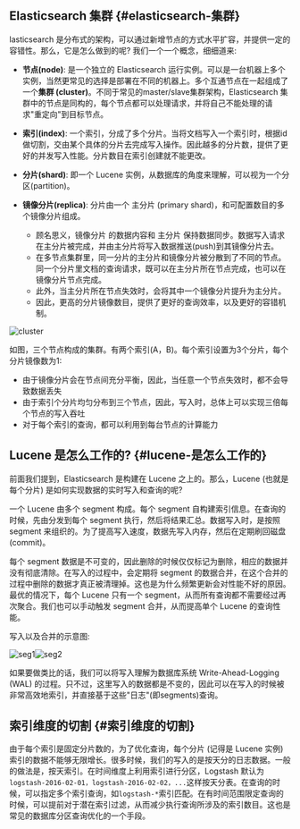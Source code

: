 ## Elasticsearch 集群 {#elasticsearch-集群}

lasticsearch 是分布式的架构，可以通过新增节点的方式水平扩容，并提供一定的容错性。那么，它是怎么做到的呢? 我们一个一个概念，细细道来:

* **节点\(node\)**: 是一个独立的 Elasticsearch 运行实例。可以是一台机器上多个实例，当然更常见的选择是部署在不同的机器上。多个互通节点在一起组成了一个**集群 \(cluster\)**。不同于常见的master/slave集群架构，Elasticsearch 集群中的节点是同构的，每个节点都可以处理请求，并将自己不能处理的请求"重定向"到目标节点。

* **索引\(index\)**: 一个索引，分成了多个分片。当将文档写入一个索引时，根据id做切割，交由某个具体的分片去完成写入操作。因此越多的分片数，提供了更好的并发写入性能。分片数目在索引创建就不能更改。

* **分片\(shard\)**: 即一个 Lucene 实例，从数据库的角度来理解，可以视为一个分区\(partition\)。

* **镜像分片\(replica\)**: 分片由一个 主分片 \(primary shard\)，和可配置数目的多个镜像分片组成。

  * 顾名思义，镜像分片 的数据内容和 主分片 保持数据同步。数据写入请求在主分片被完成，并由主分片将写入数据推送\(push\)到其镜像分片去。
  * 在多节点集群里，同一分片的主分片和镜像分片被分散到了不同的节点。同一个分片里文档的查询请求，既可以在主分片所在节点完成，也可以在镜像分片节点完成。
  * 此外，当主分片所在节点失效时，会将其中一个镜像分片提升为主分片。
  * 因此，更高的分片镜像数目，提供了更好的查询效率，以及更好的容错机制。

![](https://cloud.githubusercontent.com/assets/839287/13384489/f2344cdc-ded0-11e5-8fe0-93c8f634464e.png "cluster")

如图，三个节点构成的集群。有两个索引\(A，B\)。每个索引设置为3个分片，每个分片镜像数为1:

* 由于镜像分片会在节点间充分平衡，因此，当任意一个节点失效时，都不会导致数据丢失
* 由于索引个分片均匀分布到三个节点，因此，写入时，总体上可以实现三倍每个节点的写入吞吐
* 对于每个索引的查询，都可以利用到每台节点的计算能力

## Lucene 是怎么工作的? {#lucene-是怎么工作的}

前面我们提到，Elasticsearch 是构建在 Lucene 之上的。那么，Lucene \(也就是每个分片\) 是如何实现数据的实时写入和查询的呢?

一个 Lucene 由多个 segment 构成。每个 segment 自构建索引信息。在查询的时候，先由分发到每个 segment 执行，然后将结果汇总。数据写入时，是按照 segment 来组织的。为了提高写入速度，数据先写入内存，然后在定期刷回磁盘\(commit\)。

每个 segment 数据是不可变的，因此删除的时候仅仅标记为删除，相应的数据并没有彻底清除。在写入的过程中，会定期将 segment 的数据合并，在这个合并的过程中删除的数据才真正被清理掉。这也是为什么频繁更新会对性能不好的原因。最优的情况下，每个 Lucene 只有一个 segment，从而所有查询都不需要经过再次聚合。我们也可以手动触发 segment 合并，从而提高单个 Lucene 的查询性能。

写入以及合并的示意图:

![](https://cloud.githubusercontent.com/assets/839287/13384491/f239c6b2-ded0-11e5-8f12-f51a46efb0ea.png "seg1")![](https://cloud.githubusercontent.com/assets/839287/13384492/f253488a-ded0-11e5-8865-a2be651a9ac0.png "seg2")

如果要做类比的话，我们可以将写入理解为数据库系统 Write-Ahead-Logging \(WAL\) 的过程。只不过，这里写入的数据都是不变的，因此可以在写入的时候被非常高效地索引，并直接基于这些"日志"\(即segments\)查询。

## 索引维度的切割 {#索引维度的切割}

由于每个索引是固定分片数的，为了优化查询，每个分片 \(记得是 Lucene 实例\) 索引的数据不能够无限增长。很多时候，我们的写入的是按天分的日志数据。一般的做法是，按天索引。在时间维度上利用索引进行分区，Logstash 默认为`logstash-2016-02-01，logstash-2016-02-02，...`这样按天分表。在查询的时候，可以指定多个索引查询，如`logstash-*`索引匹配。在有时间范围限定查询的时候，可以提前对于潜在索引过滤，从而减少执行查询所涉及的索引数目。这也是常见的数据库分区查询优化的一个手段。

